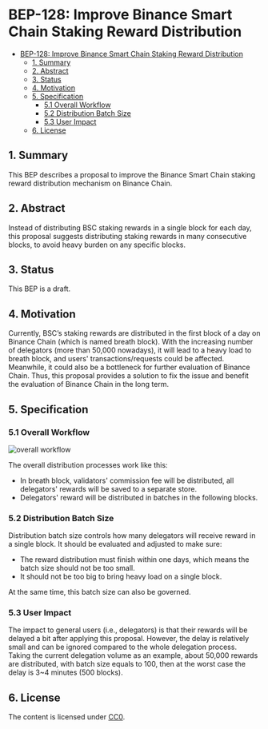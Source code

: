 # BEP-128: Improve Binance Smart Chain Staking Reward Distribution

- [BEP-128: Improve Binance Smart Chain Staking Reward Distribution](#bep-128-improve-binance-smart-chain-staking-reward-distribution)
  - [1. Summary](#1-summary)
  - [2. Abstract](#2-abstract)
  - [3. Status](#3-status)
  - [4. Motivation](#4-motivation)
  - [5. Specification](#5-specification)
    - [5.1 Overall Workflow](#51-overall-workflow)
    - [5.2 Distribution Batch Size](#52-distribution-batch-size)
    - [5.3 User Impact](#53-user-impact)
  - [6. License](#6-license)

## 1. Summary
This BEP describes a proposal to improve the Binance Smart Chain staking reward distribution mechanism on Binance Chain.

## 2. Abstract
Instead of distributing BSC staking rewards in a single block for each day, this proposal suggests distributing staking rewards in many consecutive blocks, to avoid heavy burden on any specific blocks.

## 3. Status
This BEP is a draft.

## 4. Motivation
Currently, BSC’s staking rewards are distributed in the first block of a day on Binance Chain (which is named breath block). With the increasing number of delegators (more than 50,000 nowadays), it will lead to a heavy load to breath block, and users' transactions/requests could be affected. Meanwhile, it could also be a bottleneck for further evaluation of Binance Chain. Thus, this proposal provides a solution to fix the issue and benefit the evaluation of Binance Chain in the long term.

## 5. Specification
### 5.1 Overall Workflow
![overall workflow](https://user-images.githubusercontent.com/61674316/148506577-aac9d05a-488d-4ff0-b879-1aa1a0e5364c.png)

The overall distribution processes work like this:
 - In breath block, validators' commission fee will be distributed, all delegators' rewards will be saved to a separate store.
 - Delegators' reward will be distributed in batches in the following blocks.

### 5.2 Distribution Batch Size

Distribution batch size controls how many delegators will receive reward in a single block. It should be evaluated and adjusted to make sure:
 - The reward distribution must finish within one days, which means the batch size should not be too small.
 - It should not be too big to bring heavy load on a single block.

At the same time, this batch size can also be governed.

### 5.3 User Impact

The impact to general users (i.e., delegators) is that their rewards will be delayed a bit after applying this proposal. However, the delay is relatively small and can be ignored compared to the whole delegation process. Taking the current delegation volume as an example, about 50,000 rewards are distributed, with batch size equals to 100, then at the worst case the delay is 3~4 minutes (500 blocks).

## 6. License
The content is licensed under [CC0](https://creativecommons.org/publicdomain/zero/1.0/).

